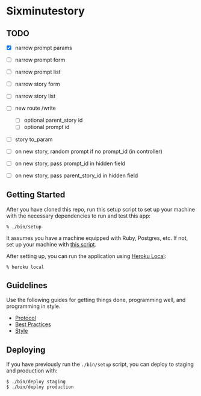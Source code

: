 # Sixminutestory

## TODO
- [x] narrow prompt params
- [ ] narrow prompt form
- [ ] narrow prompt list
- [ ] narrow story form
- [ ] narrow story list
- [ ] new route /write
	- [ ] optional parent_story id
	- [ ] optional prompt id
- [ ] story to_param
- [ ] on new story, random prompt if no prompt_id (in controller)
- [ ] on new story, pass prompt_id in hidden field
- [ ] on new story, pass parent_story_id in hidden field


## Getting Started

After you have cloned this repo, run this setup script to set up your machine
with the necessary dependencies to run and test this app:

    % ./bin/setup

It assumes you have a machine equipped with Ruby, Postgres, etc. If not, set up
your machine with [this script].

[this script]: https://github.com/thoughtbot/laptop

After setting up, you can run the application using [Heroku Local]:

    % heroku local

[Heroku Local]: https://devcenter.heroku.com/articles/heroku-local

## Guidelines

Use the following guides for getting things done, programming well, and
programming in style.

* [Protocol](http://github.com/thoughtbot/guides/blob/master/protocol)
* [Best Practices](http://github.com/thoughtbot/guides/blob/master/best-practices)
* [Style](http://github.com/thoughtbot/guides/blob/master/style)

## Deploying

If you have previously run the `./bin/setup` script,
you can deploy to staging and production with:

    $ ./bin/deploy staging
    $ ./bin/deploy production
